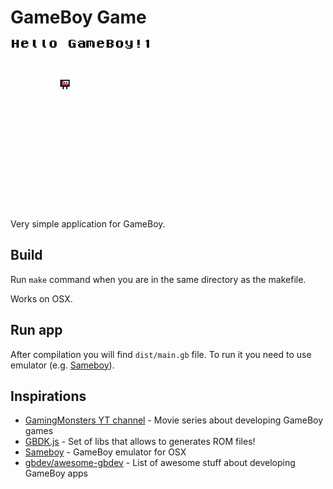 # GameBoy Game

![Gameplay](./game.gif)

Very simple application for GameBoy.

## Build

Run `make` command when you are in the same directory as the makefile.

Works on OSX.

## Run app

After compilation you will find `dist/main.gb` file. To run it you need to use emulator (e.g. [Sameboy](https://sameboy.github.io/)).

## Inspirations

* [GamingMonsters YT channel](https://www.youtube.com/watch?v=HIsWR_jLdwo) - Movie series about developing GameBoy games
* [GBDK.js](https://www.gbdkjs.com/docs/installation/) - Set of libs that allows to generates ROM files!
* [Sameboy](https://sameboy.github.io/) - GameBoy emulator for OSX
* [gbdev/awesome-gbdev](https://github.com/gbdev/awesome-gbdev) - List of awesome stuff about developing GameBoy apps
